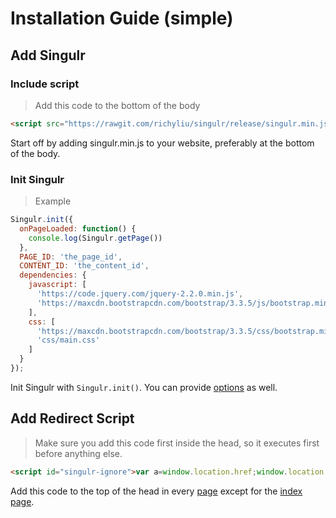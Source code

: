 # Installation Guide (simple)



## Add Singulr


### Include script

> Add this code to the bottom of the body

```html
<script src="https://rawgit.com/richyliu/singulr/release/singulr.min.js"></script>
```

Start off by adding singulr.min.js to your website, preferably at the bottom of
the body.


### Init Singulr

> Example

```javascript
Singulr.init({
  onPageLoaded: function() {
    console.log(Singulr.getPage())
  },
  PAGE_ID: 'the_page_id',
  CONTENT_ID: 'the_content_id',
  dependencies: {
    javascript: [
      'https://code.jquery.com/jquery-2.2.0.min.js',
      'https://maxcdn.bootstrapcdn.com/bootstrap/3.3.5/js/bootstrap.min.js',
    ],
    css: [
      'https://maxcdn.bootstrapcdn.com/bootstrap/3.3.5/css/bootstrap.min.css',
      'css/main.css'
    ]
  }
});
```

Init Singulr with `Singulr.init()`. You can provide [options](#options) as well.



## Add Redirect Script

> Make sure you add this code first inside the head, so it executes first before anything else.

```html
<script id="singulr-ignore">var a=window.location.href;window.location.href='/index.html?'+encodeURIComponent(a.match(/[^\/](\/[\w\%\-\_]+(\.[a-zA-Z]+)?)+(?:(?=\#|\?)|$)/)[0].substr(1))</script>
```

Add this code to the top of the head in every [page](#page) except for the
[index page](#index-page).



